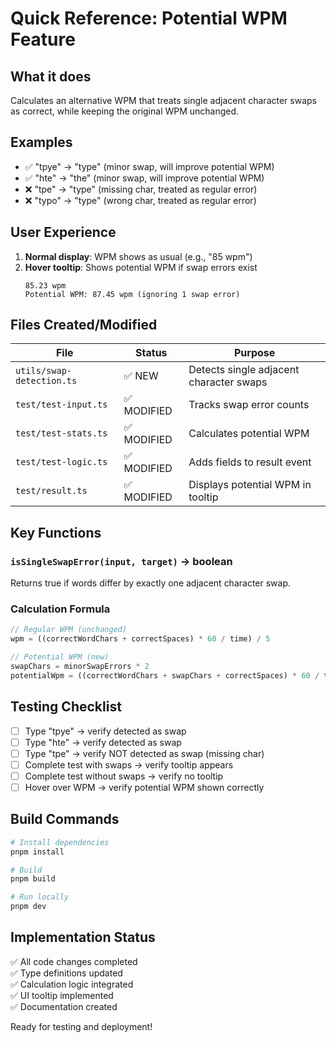 # Quick Reference: Potential WPM Feature

## What it does
Calculates an alternative WPM that treats single adjacent character swaps as correct, while keeping the original WPM unchanged.

## Examples
- ✅ "tpye" → "type" (minor swap, will improve potential WPM)
- ✅ "hte" → "the" (minor swap, will improve potential WPM)
- ❌ "tpe" → "type" (missing char, treated as regular error)
- ❌ "typo" → "type" (wrong char, treated as regular error)

## User Experience
1. **Normal display**: WPM shows as usual (e.g., "85 wpm")
2. **Hover tooltip**: Shows potential WPM if swap errors exist
   ```
   85.23 wpm
   Potential WPM: 87.45 wpm (ignoring 1 swap error)
   ```

## Files Created/Modified

| File | Status | Purpose |
|------|--------|---------|
| `utils/swap-detection.ts` | ✅ NEW | Detects single adjacent character swaps |
| `test/test-input.ts` | ✅ MODIFIED | Tracks swap error counts |
| `test/test-stats.ts` | ✅ MODIFIED | Calculates potential WPM |
| `test/test-logic.ts` | ✅ MODIFIED | Adds fields to result event |
| `test/result.ts` | ✅ MODIFIED | Displays potential WPM in tooltip |

## Key Functions

### `isSingleSwapError(input, target)` → boolean
Returns true if words differ by exactly one adjacent character swap.

### Calculation Formula
```typescript
// Regular WPM (unchanged)
wpm = ((correctWordChars + correctSpaces) * 60 / time) / 5

// Potential WPM (new)
swapChars = minorSwapErrors * 2
potentialWpm = ((correctWordChars + swapChars + correctSpaces) * 60 / time) / 5
```

## Testing Checklist
- [ ] Type "tpye" → verify detected as swap
- [ ] Type "hte" → verify detected as swap  
- [ ] Type "tpe" → verify NOT detected as swap (missing char)
- [ ] Complete test with swaps → verify tooltip appears
- [ ] Complete test without swaps → verify no tooltip
- [ ] Hover over WPM → verify potential WPM shown correctly

## Build Commands
```bash
# Install dependencies
pnpm install

# Build
pnpm build

# Run locally
pnpm dev
```

## Implementation Status
✅ All code changes completed  
✅ Type definitions updated  
✅ Calculation logic integrated  
✅ UI tooltip implemented  
✅ Documentation created  

Ready for testing and deployment!
